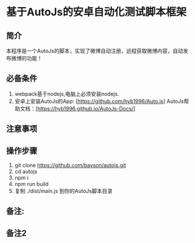# 基于AutoJs的安卓自动化测试脚本框架
## 简介
本程序是一个AutoJs的脚本，实现了微博自动注册，远程获取微博内容，自动发布微博的功能！
## 必备条件
1. webpack基于nodejs,电脑上必须安装nodejs.
2. 安卓上安装AutoJs的App: [https://github.com/hyb1996/Auto.js]  AutoJs帮助文档：[https://hyb1996.github.io/AutoJs-Docs/]
## 注意事项
## 操作步骤
1. git clone https://github.com/bayson/autojs.git
2. cd autojs
3. npm i
4. npm run build
5. 复制 ./dist/main.js 到你的AutoJs脚本目录
## 备注:
## 备注2
